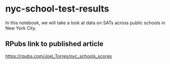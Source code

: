 # nyc-school-test-results
In this notebook, we will take a look at data on SATs across public schools in New York City.

<h2>RPubs link to published article</h2>

https://rpubs.com/Joel_Torres/nyc_schools_scores

